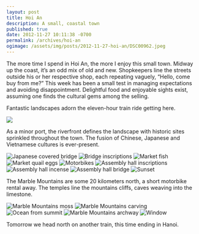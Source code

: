 ```yaml
---
layout: post
title: Hoi An
description: A small, coastal town
published: true
date: 2012-11-27 10:11:38 -0700
permalink: /archives/hoi-an
ogimage: /assets/img/posts/2012-11-27-hoi-an/DSC00962.jpeg
---
```

The more time I spend in Hoi An, the more I enjoy this small town. Midway up the coast, it’s an odd mix of old and new. Shopkeepers line the streets outside his or her respective shop, each repeating vaguely, “Hello, come buy from me?” This week has been a small test in managing expectations and avoiding disappointment. Delightful food and enjoyable sights exist, assuming one finds the cultural gems among the selling.

Fantastic landscapes adorn the eleven-hour train ride getting here.

![][1]

As a minor port, the riverfront defines the landscape with historic sites sprinkled throughout the town. The fusion of Chinese, Japanese and Vietnamese cultures is ever-present.

![Japanese covered bridge][2]
![Bridge inscriptions][3]
![Market fish][4]
![Market quail eggs][5]
![Motorbikes][6]
![Assembly hall inscriptions][7]
![Assembly hall incense][8]
![Assembly hall bridge][9]
![Sunset][10]

The Marble Mountains are some 20 kilometers north, a short motorbike rental away. The temples line the mountains cliffs, caves weaving into the limestone.

![Marble Mountains moss][11]
![Marble Mountains carving][12]
![Ocean from summit][13]
![Marble Mountains archway][14]
![Window][15]

Tomorrow we head north on another train, this time ending in Hanoi.

[1]: /assets/img/posts/2012-11-27-hoi-an/IMG_5452.jpeg
[2]: /assets/img/posts/2012-11-27-hoi-an/DSC00754.jpeg
[3]: /assets/img/posts/2012-11-27-hoi-an/DSC00759.jpeg
[4]: /assets/img/posts/2012-11-27-hoi-an/DSC00775.jpeg
[5]: /assets/img/posts/2012-11-27-hoi-an/DSC00783.jpeg
[6]: /assets/img/posts/2012-11-27-hoi-an/DSC00806.jpeg
[7]: /assets/img/posts/2012-11-27-hoi-an/DSC00842.jpeg
[8]: /assets/img/posts/2012-11-27-hoi-an/DSC00848.jpeg
[9]: /assets/img/posts/2012-11-27-hoi-an/DSC00879.jpeg
[10]: /assets/img/posts/2012-11-27-hoi-an/DSC00884.jpeg
[11]: /assets/img/posts/2012-11-27-hoi-an/DSC00923.jpeg
[12]: /assets/img/posts/2012-11-27-hoi-an/DSC00929.jpeg
[13]: /assets/img/posts/2012-11-27-hoi-an/DSC00938.jpeg
[14]: /assets/img/posts/2012-11-27-hoi-an/DSC00943.jpeg
[15]: /assets/img/posts/2012-11-27-hoi-an/DSC00962.jpeg
